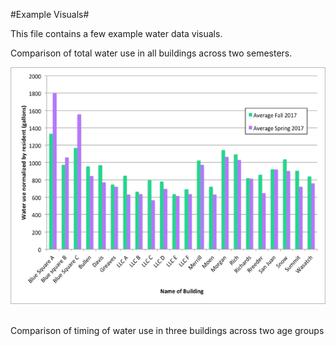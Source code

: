 #Example Visuals#

This file contains a few example water data visuals. 



Comparison of total water use in all buildings across two semesters.


![](/doc/images/Picture1.png)&nbsp;


Comparison of timing of water use in three buildings across two age groups






